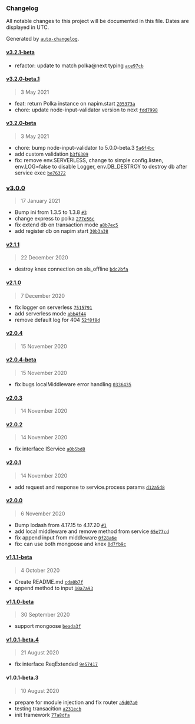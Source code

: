 ### Changelog

All notable changes to this project will be documented in this file. Dates are displayed in UTC.

Generated by [`auto-changelog`](https://github.com/CookPete/auto-changelog).

#### [v3.2.1-beta](https://github.com/axmad386/napim/compare/v3.2.0-beta.1...v3.2.1-beta)

- refactor: update to match polka@next typing [`ace97cb`](https://github.com/axmad386/napim/commit/ace97cbb349662872cfda36a403c87eb7282b93e)

#### [v3.2.0-beta.1](https://github.com/axmad386/napim/compare/v3.2.0-beta...v3.2.0-beta.1)

> 3 May 2021

- feat: return Polka instance on napim.start [`205373a`](https://github.com/axmad386/napim/commit/205373a36de7462b8bef4929e71673d6ae0348a5)
- chore: update node-input-validator version to next [`fdd7998`](https://github.com/axmad386/napim/commit/fdd79981d51dcfd2c105c6542634078812c4b765)

#### [v3.2.0-beta](https://github.com/axmad386/napim/compare/v3.0.0...v3.2.0-beta)

> 3 May 2021

- chore: bump node-input-validator to 5.0.0-beta.3 [`5a6f4bc`](https://github.com/axmad386/napim/commit/5a6f4bc5b2eec07df5af3cacc3ee0aa158180914)
- add custom validation [`b3f6309`](https://github.com/axmad386/napim/commit/b3f63096903a69f18b9b26d814792b969197b19b)
- fix: remove env.SERVERLESS, change to simple config.listen, env.LOG=false to disable Logger, env.DB_DESTROY to destroy db after service exec [`be76372`](https://github.com/axmad386/napim/commit/be763727fe4d7e8860b40171aa15d03c16fdc3e2)

### [v3.0.0](https://github.com/axmad386/napim/compare/v2.1.1...v3.0.0)

> 17 January 2021

- Bump ini from 1.3.5 to 1.3.8 [`#3`](https://github.com/axmad386/napim/pull/3)
- change express to polka [`277e56c`](https://github.com/axmad386/napim/commit/277e56c048721f4d6d144859d3cb75475bcac21c)
- fix extend db on transaction mode [`a8b7ec5`](https://github.com/axmad386/napim/commit/a8b7ec532820c3b384fd332ea5512c56ba2308aa)
- add register db on napim start [`30b3a38`](https://github.com/axmad386/napim/commit/30b3a38a9c1bc8a323dd22c1c331beb0ec3d6d3d)

#### [v2.1.1](https://github.com/axmad386/napim/compare/v2.1.0...v2.1.1)

> 22 December 2020

- destroy knex connection on sls_offline [`bdc2bfa`](https://github.com/axmad386/napim/commit/bdc2bfa381f625ed0ca3d46f41e534dd49b81f7b)

#### [v2.1.0](https://github.com/axmad386/napim/compare/v2.0.4...v2.1.0)

> 7 December 2020

- fix logger on serverless [`7515791`](https://github.com/axmad386/napim/commit/751579100896d4ad4a93ce4ff0f7cbcde3a1cb0a)
- add serverless mode [`abb4f44`](https://github.com/axmad386/napim/commit/abb4f44143cdc3c82066e3e413a79430f867f639)
- remove default log for 404 [`52f8f8d`](https://github.com/axmad386/napim/commit/52f8f8d742e51b30c2da1018c4e62a827909fd9c)

#### [v2.0.4](https://github.com/axmad386/napim/compare/v2.0.4-beta...v2.0.4)

> 15 November 2020

#### [v2.0.4-beta](https://github.com/axmad386/napim/compare/v2.0.3...v2.0.4-beta)

> 15 November 2020

- fix bugs localMiddleware error handling [`0336435`](https://github.com/axmad386/napim/commit/033643565c15cacb6eb8ff288d38b82037105fcb)

#### [v2.0.3](https://github.com/axmad386/napim/compare/v2.0.2...v2.0.3)

> 14 November 2020

#### [v2.0.2](https://github.com/axmad386/napim/compare/v2.0.1...v2.0.2)

> 14 November 2020

- fix interface IService [`a0b5bd8`](https://github.com/axmad386/napim/commit/a0b5bd803682cf4b9d6adfe39c937f78cd1ed641)

#### [v2.0.1](https://github.com/axmad386/napim/compare/v2.0.0...v2.0.1)

> 14 November 2020

- add request and response to service.process params [`d12a5d8`](https://github.com/axmad386/napim/commit/d12a5d875f38d66ae02b40cb3b4768ca56706efd)

#### [v2.0.0](https://github.com/axmad386/napim/compare/v1.1.1-beta...v2.0.0)

> 6 November 2020

- Bump lodash from 4.17.15 to 4.17.20 [`#1`](https://github.com/axmad386/napim/pull/1)
- add local middleware and remove method from service [`65e77cd`](https://github.com/axmad386/napim/commit/65e77cdbb311608c7fe2fb258cc637c0f1b90260)
- fix append input from middleware [`0f28a6e`](https://github.com/axmad386/napim/commit/0f28a6eb133e99a2f8bac06dbca4cb4eb76cca4f)
- fix: can use both mongoose and knex [`0d7fb9c`](https://github.com/axmad386/napim/commit/0d7fb9c2945c6c93edd2e9b63a22f1922f8aa6fd)

#### [v1.1.1-beta](https://github.com/axmad386/napim/compare/v1.1.0-beta...v1.1.1-beta)

> 4 October 2020

- Create README.md [`cda0b7f`](https://github.com/axmad386/napim/commit/cda0b7f87501cb889d962d6afd15697b2336fc1c)
- append method to input [`10a7a93`](https://github.com/axmad386/napim/commit/10a7a93c25fcf970816c763ff1f0029cf7cf5b0c)

#### [v1.1.0-beta](https://github.com/axmad386/napim/compare/v1.0.1-beta.4...v1.1.0-beta)

> 30 September 2020

- support mongoose [`beada3f`](https://github.com/axmad386/napim/commit/beada3fdc16b8597fd03d410938a5e09a9be07eb)

#### [v1.0.1-beta.4](https://github.com/axmad386/napim/compare/v1.0.1-beta.3...v1.0.1-beta.4)

> 21 August 2020

- fix interface ReqExtended [`9e57417`](https://github.com/axmad386/napim/commit/9e57417d96d7bd1c171fa0e350a1393c7c28a2bb)

#### v1.0.1-beta.3

> 10 August 2020

- prepare for module injection and fix router [`a5d07a0`](https://github.com/axmad386/napim/commit/a5d07a00990d68cca17228ef9b803af04b9b51d9)
- testing transacition [`a231ecb`](https://github.com/axmad386/napim/commit/a231ecb7b63bf0c1e890f1739b750959952ba5ec)
- init framework [`77a8dfa`](https://github.com/axmad386/napim/commit/77a8dfaae8a8dcfa6607740aec9114a33b0926c2)
